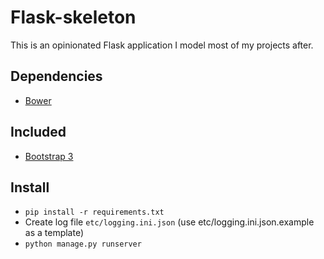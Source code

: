 # Flask-skeleton

This is an opinionated Flask application I model most of my projects after.

## Dependencies

* [Bower](http://bower.io)

## Included

* [Bootstrap 3](http://getbootstrap)

## Install

* `pip install -r requirements.txt`
* Create log file `etc/logging.ini.json` (use etc/logging.ini.json.example as a template)
* `python manage.py runserver`
